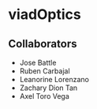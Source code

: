 # viadOptics

## Collaborators 
- Jose Battle
- Ruben Carbajal
- Leanorine Lorenzano
- Zachary Dion Tan
- Axel Toro Vega
